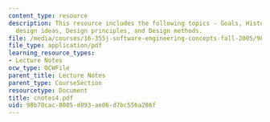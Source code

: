 ```yaml
---
content_type: resource
description: This resource includes the following topics - Goals, History of software
  design ideas, Design principles, and Design methods.
file: /media/courses/16-355j-software-engineering-concepts-fall-2005/98b70cac8085d893ae06d7bc556a286f_cnotes4.pdf
file_type: application/pdf
learning_resource_types:
- Lecture Notes
ocw_type: OCWFile
parent_title: Lecture Notes
parent_type: CourseSection
resourcetype: Document
title: cnotes4.pdf
uid: 98b70cac-8085-d893-ae06-d7bc556a286f
---
```

